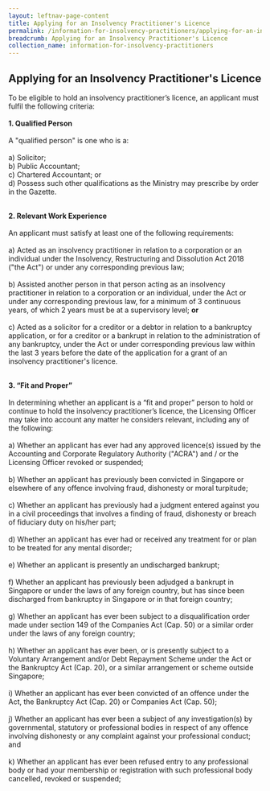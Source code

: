 ```yaml
---
layout: leftnav-page-content
title: Applying for an Insolvency Practitioner's Licence
permalink: /information-for-insolvency-practitioners/applying-for-an-insolvency-practitioner-licence/
breadcrumb: Applying for an Insolvency Practitioner's Licence
collection_name: information-for-insolvency-practitioners
---
```


**Applying for an Insolvency Practitioner's Licence**
---
To be eligible to hold an insolvency practitioner’s licence, an applicant must fulfil the following criteria:
<br><br>
**1. Qualified Person**
<br><br>
A "qualified person" is one who is a:
<br><br>
a) Solicitor;<br>
b) Public Accountant;<br>
c) Chartered Accountant; or<br>
d) Possess such other qualifications as the Ministry may prescribe by order in the Gazette.
<br><br>

**2. Relevant Work Experience**
<br><br>
An applicant must satisfy at least one of the following requirements:
<br><br>
a) Acted as an insolvency practitioner in relation to a corporation or an individual under the Insolvency, Restructuring and Dissolution Act 2018 ("the Act") or under any corresponding previous law;
<br><br>
b) Assisted another person in that person acting as an insolvency practitioner in relation to a corporation or an individual, under the Act or under any corresponding previous law, for a minimum of 3 continuous years, of which 2 years must be at a supervisory level; **or**
<br><br>
c) Acted as a solicitor for a creditor or a debtor in relation to a bankruptcy application, or for a creditor or a bankrupt in relation to the administration of any bankruptcy, under the Act or under corresponding previous law within the last 3 years before the date of the application for a grant of an insolvency practitioner's licence.
<br><br>

**3. “Fit and Proper”**
<br><br>
In determining whether an applicant is a “fit and proper” person to hold or continue to hold the insolvency practitioner’s licence, the Licensing Officer may take into account any matter he considers relevant, including any of the following:
<br><br>
a) Whether an applicant has ever had any approved licence(s) issued by the Accounting and Corporate Regulatory Authority ("ACRA") and / or the Licensing Officer revoked or suspended;
<br><br>
b) Whether an applicant has previously been convicted in Singapore or elsewhere of any offence involving fraud, dishonesty or moral turpitude;
<br><br>
c) Whether an applicant has previously had a judgment entered against you in a civil proceedings that involves a finding of fraud, dishonesty or breach of fiduciary duty on his/her part;
<br><br>
d) Whether an applicant has ever had or received any treatment for or plan to be treated for any mental disorder;
<br><br>
e) Whether an applicant is presently an undischarged bankrupt;
<br><br>
f) Whether an applicant has previously been adjudged a bankrupt in Singapore or under the laws of any foreign country, but has since been discharged from bankruptcy in Singapore or in that foreign country;
<br><br>
g) Whether an applicant has ever been subject to a disqualification order made under section 149 of the Companies Act (Cap. 50) or a similar order under the laws of any foreign country;
<br><br>
h) Whether an applicant has ever been, or is presently subject to a Voluntary Arrangement and/or Debt Repayment Scheme under the Act or the Bankruptcy Act (Cap. 20), or a similar arrangement or scheme outside Singapore; 
<br><br>
i) Whether an applicant has ever been convicted of an offence under the Act, the Bankruptcy Act (Cap. 20) or Companies Act (Cap. 50); 
<br><br>
j) Whether an applicant has ever been a subject of any investigation(s) by governmental, statutory or professional bodies in respect of any offence involving dishonesty or any complaint against your professional conduct; and 
<br><br>
k) Whether an applicant has ever been refused entry to any professional body or had your membership or registration with such professional body cancelled, revoked or suspended;
<br>
